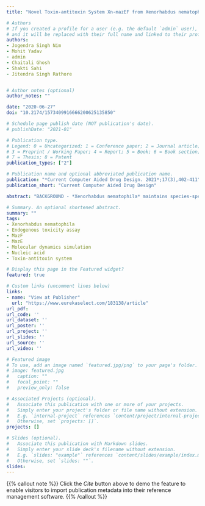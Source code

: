 ```yaml
---
title: "Novel Toxin-antitoxin System Xn-mazEF from Xenorhabdus nematophila: Identification, Characterization and Functional Exploration"

# Authors
# If you created a profile for a user (e.g. the default `admin` user), write the username (folder name) here 
# and it will be replaced with their full name and linked to their profile.
authors:
- Jogendra Singh Nim
- Mohit Yadav
- admin
- Chaitali Ghosh
- Shakti Sahi
- Jitendra Singh Rathore


# Author notes (optional)
author_notes: ""

date: "2020-06-27"
doi: "10.2174/1573409916666200625135850"

# Schedule page publish date (NOT publication's date).
# publishDate: "2021-01"

# Publication type.
# Legend: 0 = Uncategorized; 1 = Conference paper; 2 = Journal article;
# 3 = Preprint / Working Paper; 4 = Report; 5 = Book; 6 = Book section;
# 7 = Thesis; 8 = Patent
publication_types: ["2"]

# Publication name and optional abbreviated publication name.
publication: "*Current Computer Aided Drug Design. 2021*;17(3),402-411"
publication_short: "Current Computer Aided Drug Design"

abstract: "BACKGROUND - *Xenorhabdus nematophila* maintains species-specific mutual interaction with nematodes of *Steinernema* genus. Type II Toxin Antitoxin (TA) systems, the mazEF TA system controls stress and programmed cell death in bacteria. OBJECTIVE- This study elucidates the functional characterization of Xn-mazEF, a mazEF homolog in *X. nematophila* by computational and *in vitro* approaches. METHODS- 3D-structural models for Xn-MazE toxin and Xn-MazF antitoxin were generated, validated and characterized for protein-RNA interaction analysis. Further biological and cellular functions of Xn-MazF toxin were also predicted. Molecular dynamics simulations of 50ns for Xn-MazF toxin complexed with nucleic acid units (DU, RU, RC, and RU) were performed. The MazF toxin and complete MazEF operon were endogenously expressed and monitored for the killing of *Escherichia coli* host cells under arabinose induced tightly regulated system. RESULTS- Upon induction,*E. coli* expressing toxin showed rapid killing within four hours and attained up to 65% growth inhibition, while the expression of the entire operon did not show significant killing. The observation suggests that the Xn-mazEF TA system control transcriptional regulation in *X. nematophila* and helps to manage stress or cause toxicity leading to programmed death of cells. CONCLUSION- The study provides insights into structural and functional features of novel toxin, Xn- MazF and provides an initial inference on control of *X. nematophila* growth regulated by TA systems."

# Summary. An optional shortened abstract.
summary: ""
tags:
- Xenorhabdus nematophila
- Endogenous toxicity assay
- MazF
- MazE
- Molecular dynamics simulation
- Nucleic acid
- Toxin-antitoxin system

# Display this page in the Featured widget?
featured: true

# Custom links (uncomment lines below)
links:
- name: "View at Publisher"
  url: "https://www.eurekaselect.com/183138/article"
url_pdf: 
url_code: ''
url_dataset: ''
url_poster: ''
url_project: ''
url_slides: ''
url_source: ''
url_video: ''

# Featured image
# To use, add an image named `featured.jpg/png` to your page's folder. 
# image: featured.jpg
#   caption: ""
#   focal_point: ""
#   preview_only: false

# Associated Projects (optional).
#   Associate this publication with one or more of your projects.
#   Simply enter your project's folder or file name without extension.
#   E.g. `internal-project` references `content/project/internal-project/index.md`.
#   Otherwise, set `projects: []`.
projects: []

# Slides (optional).
#   Associate this publication with Markdown slides.
#   Simply enter your slide deck's filename without extension.
#   E.g. `slides: "example"` references `content/slides/example/index.md`.
#   Otherwise, set `slides: ""`.
slides:
---
```


{{% callout note %}}
Click the *Cite* button above to demo the feature to enable visitors to import publication metadata into their reference management software.
{{% /callout %}}
